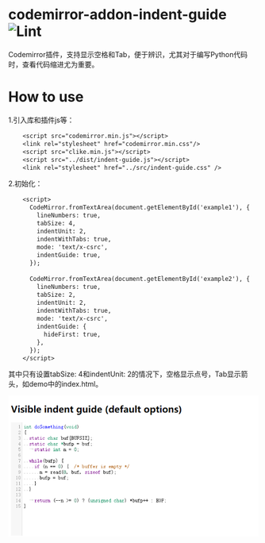 # codemirror-addon-indent-guide ![Lint](https://github.com/assisrafael/codemirror-addon-indent-guide/workflows/Lint/badge.svg?branch=master) 


Codemirror插件，支持显示空格和Tab，便于辨识，尤其对于编写Python代码时，查看代码缩进尤为重要。

# How to use

1.引入库和插件js等：
```
    <script src="codemirror.min.js"></script>
    <link rel="stylesheet" href="codemirror.min.css"/>
    <script src="clike.min.js"></script>
    <script src="../dist/indent-guide.js"></script>
    <link rel="stylesheet" href="../src/indent-guide.css" />
```
2.初始化：
```
    <script>
      CodeMirror.fromTextArea(document.getElementById('example1'), {
        lineNumbers: true,
        tabSize: 4,
        indentUnit: 2,
        indentWithTabs: true,
        mode: 'text/x-csrc',
        indentGuide: true,
      });

      CodeMirror.fromTextArea(document.getElementById('example2'), {
        lineNumbers: true,
        tabSize: 2,
        indentUnit: 2,
        indentWithTabs: true,
        mode: 'text/x-csrc',
        indentGuide: {
          hideFirst: true,
        },
      });
    </script>
```
其中只有设置tabSize: 4和indentUnit: 2的情况下，空格显示点号，Tab显示箭头，如demo中的index.html。

![Demo](https://github.com/FlowerBirds/codemirror-addon-indent-guide/raw/master/codemirror-with-space-guide.png)
